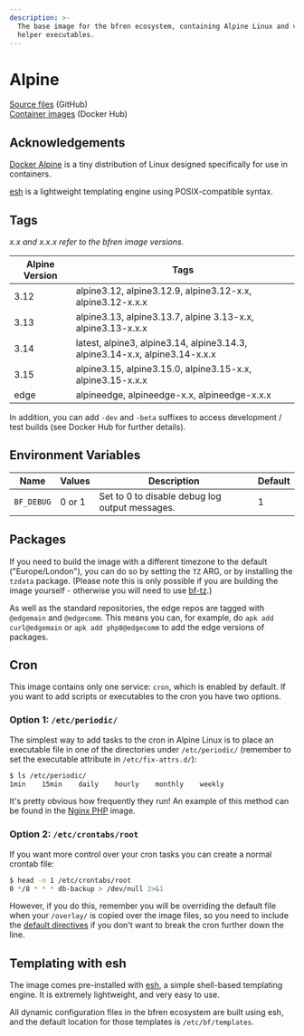 ```yaml
---
description: >-
  The base image for the bfren ecosystem, containing Alpine Linux and various
  helper executables.
---
```


# Alpine

[Source files](https://github.com/bfren/docker-alpine) (GitHub)\
[Container images](https://hub.docker.com/r/bfren/alpine) (Docker Hub)

## Acknowledgements

[Docker Alpine](https://github.com/alpinelinux/docker-alpine) is a tiny distribution of Linux designed specifically for use in containers.

[esh](https://github.com/jirutka/esh) is a lightweight templating engine using POSIX-compatible syntax.

## Tags

_x.x and x.x.x refer to the bfren image versions._

| Alpine Version | Tags                                                                        |
| -------------- | --------------------------------------------------------------------------- |
| 3.12           | alpine3.12, alpine3.12.9, alpine3.12-x.x, alpine3.12-x.x.x                  |
| 3.13           | alpine3.13, alpine3.13.7, alpine 3.13-x.x, alpine3.13-x.x.x                 |
| 3.14           | latest, alpine3, alpine3.14, alpine3.14.3, alpine3.14-x.x, alpine3.14-x.x.x |
| 3.15           | alpine3.15, alpine3.15.0, alpine3.15-x.x, alpine3.15-x.x.x                  |
| edge           | alpineedge, alpineedge-x.x, alpineedge-x.x.x                                |

In addition, you can add `-dev` and `-beta` suffixes to access development / test builds (see Docker Hub for further details).

## Environment Variables

| Name       | Values | Description                                    | Default |
| ---------- | ------ | ---------------------------------------------- | ------- |
| `BF_DEBUG` | 0 or 1 | Set to 0 to disable debug log output messages. | 1       |

## Packages

If you need to build the image with a different timezone to the default ("Europe/London"), you can do so by setting the `TZ` ARG, or by installing the `tzdata` package. (Please note this is only possible if you are building the image yourself - otherwise you will need to use [bf-tz](../alpine-s6/executables.md#bf-tz).)

As well as the standard repositories, the edge repos are tagged with `@edgemain` and `@edgecomm`. This means you can, for example, do `apk add curl@edgemain` or `apk add php8@edgecomm` to add the edge versions of packages.

## Cron

This image contains only one service: `cron`, which is enabled by default. If you want to add scripts or executables to the cron you have two options.

### Option 1: `/etc/periodic/`

The simplest way to add tasks to the cron in Alpine Linux is to place an executable file in one of the directories under `/etc/periodic/` (remember to set the executable attribute in `/etc/fix-attrs.d/`):

```bash
$ ls /etc/periodic/
1min    15min    daily    hourly    monthly    weekly
```

It's pretty obvious how frequently they run! An example of this method can be found in the [Nginx PHP](../base-images/nginx-php/) image.

### Option 2: `/etc/crontabs/root`

If you want more control over your cron tasks you can create a normal crontab file:

```bash
$ head -n 1 /etc/crontabs/root
0 */8 * * * db-backup > /dev/null 2>&1
```

However, if you do this, remember you will be overriding the default file when your `/overlay/` is copied over the image files, so you need to include the [default directives](https://github.com/bfren/docker-alpine-s6/blob/main/overlay/etc/crontabs/root) if you don't want to break the cron further down the line.

## Templating with esh

The image comes pre-installed with [esh](https://github.com/jirutka/esh), a simple shell-based templating engine. It is extremely lightweight, and very easy to use.

All dynamic configuration files in the bfren ecosystem are built using esh, and the default location for those templates is `/etc/bf/templates`.

